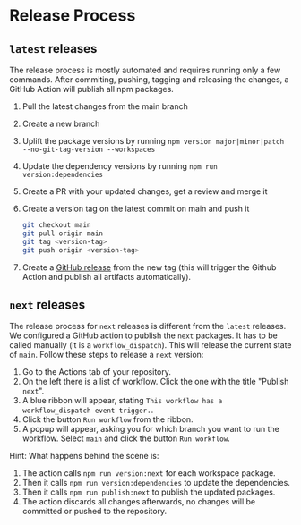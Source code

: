 # Release Process

## `latest` releases

The release process is mostly automated and requires running only a few commands. After commiting, pushing, tagging and releasing the changes, a GitHub Action will publish all npm packages.

1. Pull the latest changes from the main branch
2. Create a new branch
3. Uplift the package versions by running `npm version major|minor|patch --no-git-tag-version --workspaces`
4. Update the dependency versions by running `npm run version:dependencies`
5. Create a PR with your updated changes, get a review and merge it
6. Create a version tag on the latest commit on main and push it

    ```bash
    git checkout main
    git pull origin main
    git tag <version-tag>
    git push origin <version-tag>
    ```

7. Create a [GitHub release](https://github.com/TypeFox/typir/releases) from the new tag (this will trigger the Github Action and publish all artifacts automatically).


## `next` releases

The release process for `next` releases is different from the `latest` releases. We configured a GitHub action to publish the `next` packages. It has to be called manually (it is a `workflow_dispatch`). This will release the current state of `main`. Follow these steps to release a `next` version:

1. Go to the Actions tab of your repository.
2. On the left there is a list of workflow. Click the one with the title "Publish `next`".
3. A blue ribbon will appear, stating `This workflow has a workflow_dispatch event trigger.`.
4. Click the button `Run workflow` from the ribbon.
5. A popup will appear, asking you for which branch you want to run the workflow. Select `main` and click the button `Run workflow`.

Hint: What happens behind the scene is:

1. The action calls `npm run version:next` for each workspace package.
2. Then it calls `npm run version:dependencies` to update the dependencies.
3. Then it calls `npm run publish:next` to publish the updated packages.
4. The action discards all changes afterwards, no changes will be committed or pushed to the repository.
